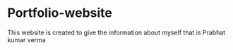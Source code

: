 # Portfolio-website
This website is created to give the information about myself that is Prabhat kumar verma
